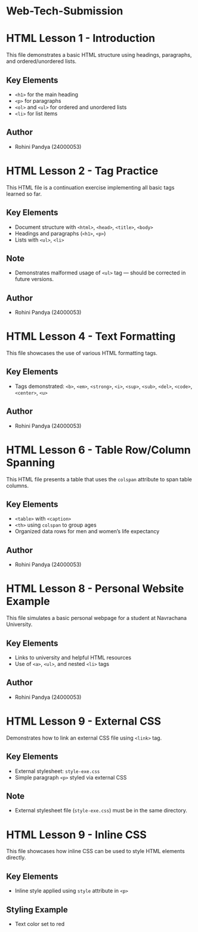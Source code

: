 # Web-Tech-Submission
# HTML Lesson 1 - Introduction

This file demonstrates a basic HTML structure using headings, paragraphs, and ordered/unordered lists.

## Key Elements
- `<h1>` for the main heading
- `<p>` for paragraphs
- `<ol>` and `<ul>` for ordered and unordered lists
- `<li>` for list items

## Author
- Rohini Pandya (24000053)
# HTML Lesson 2 - Tag Practice

This HTML file is a continuation exercise implementing all basic tags learned so far.

## Key Elements
- Document structure with `<html>`, `<head>`, `<title>`, `<body>`
- Headings and paragraphs (`<h1>`, `<p>`)
- Lists with `<ul>`, `<li>`

## Note
- Demonstrates malformed usage of `<ul>` tag — should be corrected in future versions.

## Author
- Rohini Pandya (24000053)
# HTML Lesson 4 - Text Formatting

This file showcases the use of various HTML formatting tags.

## Key Elements
- Tags demonstrated: `<b>`, `<em>`, `<strong>`, `<i>`, `<sup>`, `<sub>`, `<del>`, `<code>`, `<center>`, `<u>`

## Author
- Rohini Pandya (24000053)
# HTML Lesson 6 - Table Row/Column Spanning

This HTML file presents a table that uses the `colspan` attribute to span table columns.

## Key Elements
- `<table>` with `<caption>`
- `<th>` using `colspan` to group ages
- Organized data rows for men and women’s life expectancy

## Author
- Rohini Pandya (24000053)
# HTML Lesson 8 - Personal Website Example

This file simulates a basic personal webpage for a student at Navrachana University.

## Key Elements
- Links to university and helpful HTML resources
- Use of `<a>`, `<ul>`, and nested `<li>` tags

## Author
- Rohini Pandya (24000053)
# HTML Lesson 9 - External CSS

Demonstrates how to link an external CSS file using `<link>` tag.

## Key Elements
- External stylesheet: `style-exe.css`
- Simple paragraph `<p>` styled via external CSS

## Note
- External stylesheet file (`style-exe.css`) must be in the same directory.

# HTML Lesson 9 - Inline CSS

This file showcases how inline CSS can be used to style HTML elements directly.

## Key Elements
- Inline style applied using `style` attribute in `<p>`

## Styling Example
- Text color set to red

